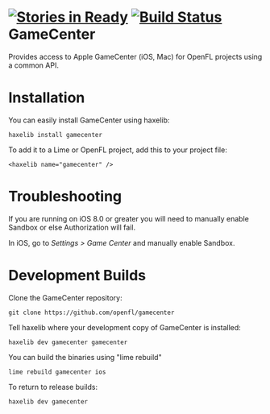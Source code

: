 [![Stories in Ready](https://badge.waffle.io/openfl/gamecenter.png?label=ready)](https://waffle.io/openfl/gamecenter)
[![Build Status](https://travis-ci.org/openfl/gamecenter.png)](https://travis-ci.org/openfl/gamecenter)
GameCenter
==========

Provides access to Apple GameCenter (iOS, Mac) for OpenFL projects using a common API.


Installation
============

You can easily install GameCenter using haxelib:

    haxelib install gamecenter

To add it to a Lime or OpenFL project, add this to your project file:

    <haxelib name="gamecenter" />


Troubleshooting
===============

If you are running on iOS 8.0 or greater you will need to manually enable Sandbox or else Authorization will fail.

In iOS, go to *Settings > Game Center* and manually enable Sandbox.


Development Builds
==================

Clone the GameCenter repository:

    git clone https://github.com/openfl/gamecenter

Tell haxelib where your development copy of GameCenter is installed:

    haxelib dev gamecenter gamecenter

You can build the binaries using "lime rebuild"

    lime rebuild gamecenter ios

To return to release builds:

    haxelib dev gamecenter
